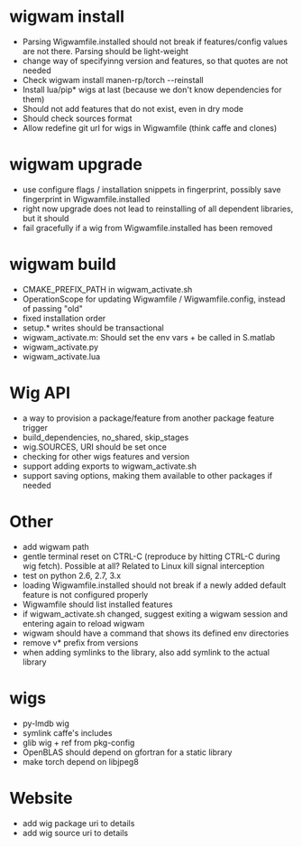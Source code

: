 # wigwam install 
 - Parsing Wigwamfile.installed should not break if features/config values are not there. Parsing should be light-weight
 - change way of specifyinng version and features, so that quotes are not needed
 - Check wigwam install manen-rp/torch --reinstall
 - Install lua/pip* wigs at last (because we don't know dependencies for them)
 - Should not add features that do not exist, even in dry mode
 - Should check sources format
 - Allow redefine git url for wigs in Wigwamfile (think caffe and clones)

# wigwam upgrade
 - use configure flags / installation snippets in fingerprint, possibly save fingerprint in Wigwamfile.installed
 - right now upgrade does not lead to reinstalling of all dependent libraries, but it should
 - fail gracefully if a wig from Wigwamfile.installed has been removed

# wigwam build
 - CMAKE_PREFIX_PATH in wigwam_activate.sh
 - OperationScope for updating Wigwamfile / Wigwamfile.config, instead of passing "old"
 - fixed installation order
 - setup.* writes should be transactional
 - wigwam_activate.m: Should set the env vars + be called in S.matlab
 - wigwam_activate.py
 - wigwam_activate.lua

# Wig API
 - a way to provision a package/feature from another package feature trigger
 - build_dependencies, no_shared, skip_stages
 - wig.SOURCES, URI should be set once
 - checking for other wigs features and version
 - support adding exports to wigwam_activate.sh
 - support saving options, making them available to other packages if needed

# Other
 - add wigwam path
 - gentle terminal reset on CTRL-C (reproduce by hitting CTRL-C during wig fetch). Possible at all? Related to Linux kill signal interception
 - test on python 2.6, 2.7, 3.x
 - loading Wigwamfile.installed should not break if a newly added default feature is not configured properly
 - Wigwamfile should list installed features
 - if wigwam_activate.sh changed, suggest exiting a wigwam session and entering again to reload wigwam
 - wigwam should have a command that shows its defined env directories
 - remove v* prefix from versions
 - when adding symlinks to the library, also add symlink to the actual library
 
# wigs
 - py-lmdb wig
 - symlink caffe's includes
 - glib wig + ref from pkg-config
 - OpenBLAS should depend on gfortran for a static library
 - make torch depend on libjpeg8

# Website
 - add wig package uri to details
 - add wig source uri to details
